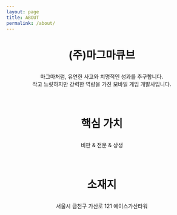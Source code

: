```yaml
---
layout: page
title: ABOUT
permalink: /about/
---
```




  # <p align= center>(주)마그마큐브
<p align= center> 
마그마처럼, 유연한 사고와 치명적인 성과를 추구합니다.
<br>작고 느릿하지만 강력한 역량을 가진 모바일 게임 개발사입니다.<br><br><br>

  # <p align= center>핵심 가치
<p align= center>비판 & 전문 & 상생<br><br><br>

  # <p align= center>소재지
<p align= center>서울시 금천구 가산로 121 에이스가산타워 
